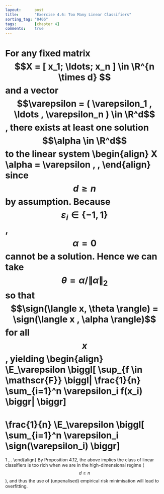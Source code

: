 ```yaml
---
layout:      post
title:       "Exercise 4.6: Too Many Linear Classifiers"
sorting_tag: "0406"
tags:        [chapter 4]
comments:    true
---
```


For any fixed matrix $$X = [ x_1; \ldots; x_n ] \in \R^{n \times d} $$ and
a vector $$\varepsilon = ( \varepsilon_1 , \ldots , \varepsilon_n ) \in \R^d$$,
there exists at least one solution $$\alpha \in \R^d$$ to the linear
system
\begin{align}
  X \alpha = \varepsilon \, ,
\end{align}
since $$d \geq n$$ by assumption. Because $$\varepsilon_i \in \{ -1, 1 \}$$,
$$\alpha = 0$$ cannot be a solution. Hence we can take
$$\theta = \alpha / \| \alpha \|_2 $$ so that
$$\sign(\langle x, \theta \rangle) = \sign(\langle x , \alpha \rangle)$$
for all $$x$$, yielding
\begin{align}
  \E\_\varepsilon \biggl[
    \sup\_{f \in \mathscr{F}}
      \biggl|
        \frac{1}{n}
        \sum\_{i=1}^n
          \varepsilon\_i f(x\_i)
      \biggr|
  \biggr]
  =
  \frac{1}{n}
  \E\_\varepsilon \biggl[
    \sum\_{i=1}^n
      \varepsilon\_i
      \sign(\varepsilon_i)
  \biggr]
  =
  1
  \, .
\end{align}
By Proposition 4.12, the above implies the class of linear classifiers is too
rich when we are in the high-dimensional regime ($$d \geq n$$), and thus the use
of (unpenalised) empirical risk minimisation will lead to overfitting.
